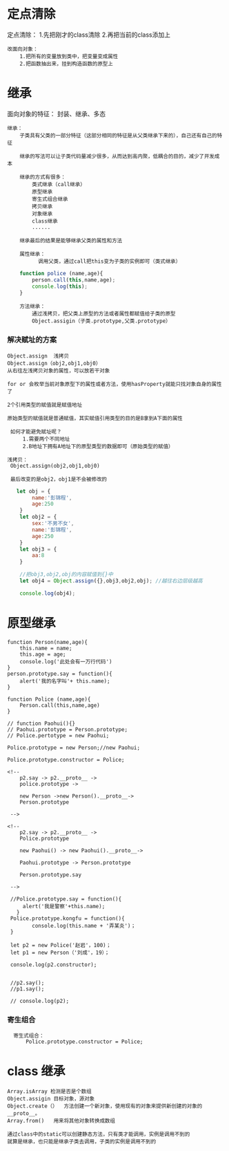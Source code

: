 # 定点清除
   定点清除：
        1.先把刚才的class清除
        2.再把当前的class添加上

    改面向对象：
        1.把所有的变量放到类中，把变量变成属性
        2.把函数抽出来，挂到构造函数的原型上

# 继承
   面向对象的特征：
        封装、继承、多态

    继承：
        子类具有父类的一部分特征（这部分相同的特征是从父类继承下来的），自己还有自己的特征

        继承的写法可以让子类代码量减少很多，从而达到高内聚，低耦合的目的，减少了开发成本

        继承的方式有很多：
            类式继承（call继承）
            原型继承
            寄生式组合继承
            拷贝继承
            对象继承
            class继承
            ......

        继承最后的结果是能够继承父类的属性和方法

        属性继承：
              调用父类，通过call把this变为子类的实例即可（类式继承）

```js
    function police (name,age){
        person.call(this,name,age);
        console.log(this);
    }

```  

        方法继承：
            通过浅拷贝，把父类上原型的方法或者属性都赋值给子类的原型
            Object.assigin（子类.prototype,父类.prototype）

###   解决赋址的方案

    Object.assign  浅拷贝
    Object.assign（obj2,obj1,obj0）
    从右往左浅拷贝对象的属性，可以放若干对象

    for or 会枚举当前对象原型下的属性或者方法，使用hasProperty就能只找对象自身的属性了

    2个引用类型的赋值就是赋值地址

    原始类型的赋值就是普通赋值，其实赋值引用类型的目的是B拿到A下面的属性
     
     如何才能避免赋址呢？
         1.需要两个不同地址
         2.B地址下拥有A地址下的原型类型的数据即可（原始类型的赋值）

    浅拷贝：
     Object.assign(obj2,obj1,obj0)

     最后改变的是obj2，obj1是不会被修改的

```js
   let obj = {
        name:'彭锦程',
        age:250
    }
    let obj2 = {
        sex:'不男不女',
        name:'彭锦程',
        age:250
    }
    let obj3 = {
        aa:8
    }

    //把obj3,obj2,obj的内容赋值到{}中
    let obj4 = Object.assign({},obj3,obj2,obj); //越往右边层级越高

    console.log(obj4);

```

#  原型继承

    function Person(name,age){
        this.name = name;
        this.age = age;
        console.log('此处会有一万行代码')
    }
    person.prototype.say = function(){
        alert('我的名字叫'+ this.name);
    }

    function Police (name,age){
        Person.call(this,name,age)
    }

    // function Paohui(){}
    // Paohui.prototype = Person.prototype;
    // Police.pertotype = new Paohui;

    Police.prototype = new Person;//new Paohui;

    Police.prototype.constructor = Police;

    <!-- 
        p2.say -> p2.__proto__ ->
        police.prototype ->

        new Person ->new Person().__proto__->
        Person.prototype

     -->

    <!-- 
        p2.say -> p2.__proto__ ->
        Police.prototype

        new Paohui() -> new Paohui().__proto__->

        Paohui.prototype -> Person.prototype

        Person.prototype.say

     -->

     //Police.prototype.say = function(){
         alert('我是警察'+this.name);
       }
     Police.prototype.kongfu = function(){
            console.log(this.name + '弄某炎')；
     }

     let p2 = new Police('赵岩'，100)；
     let p1 = new Person（'刘成'，19）；

     console.log(p2.constructor);


     //p2.say();
     //p1.say();

     // console.log(p2);

###  寄生组合

      寄生式组合：
          Police.prototype.constructor = Police;

#  class 继承

    Array.isArray 检测是否是个数组
    Object.assigin 目标对象，源对象
    Object.create（）  方法创建一个新对象，使用现有的对象来提供新创建的对象的__proto__。
    Array.from()   用来将其他对象转换成数组

    通过class中的static可以创建静态方法，只有类才能调用，实例是调用不到的
    就算是继承，也只能是继承子类去调用，子类的实例是调用不到的  